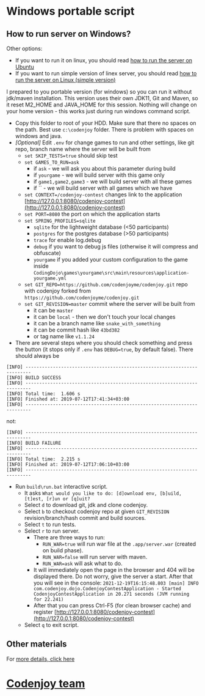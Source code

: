 Windows portable script
=======================

How to run server on Windows?
-----------------------------
Other options:
- If you want to run it on linux, you should read
[how to run the server on Ubuntu](https://github.com/codenjoyme/codenjoy-portable-linux.git#ubuntu-portable-script)
- If you want to run simple version of linex server, you should read 
[how to run the server on Linux (simple version)](https://github.com/codenjoyme/codenjoy-portable-linux-lite.git#linux-portable-script-simple-version)

I prepared to you portable version (for windows) so you can run it without
jdk/maven installation. This version uses their own JDK11, Git and Maven,
so it reset M2_HOME and JAVA_HOME for this session. Nothing will change on
your home version - this works just during run windows command script.
- Copy this folder to root of your HDD. Make sure that there no spaces on the path.
Best use `c:\codenjoy` folder. There is problem with spaces on windows and java.
- *[Optional]* Edit `.env` for change games to run and other settings,
like git repo, branch name where the server will be built from
  * `set SKIP_TESTS=true` should skip test
  * `set GAMES_TO_RUN=ask`
     * if `ask` - we will ask you about this parameter during build
     * if `yourgame` - we will build server with this game only
     * if `game1,game2,game3` - we will build server with all these games
     * if `` - we will build server with all games which we have
  * `set CONTEXT=/codenjoy-contest` changes link to the
    application [http://127.0.0.1:8080/codenjoy-contest](http://127.0.0.1:8080/codenjoy-contest)
  * `set PORT=8080` the port on which the application starts
  * `set SPRING_PROFILES=sqlite`
    * `sqlite` for the lightweight database (<50 participants)
    * `postgres` for the postgres database (>50 participants)
    * `trace` for enable log.debug
    * `debug` if you want to debug js files (otherwise it will compress and obfuscate)
    * `yourgame` if you added your custom configuration to the game inside `CodingDojo\games\yourgame\src\main\resources\application-yourgame.yml`
  * `set GIT_REPO=https://github.com/codenjoyme/codenjoy.git` repo with codenjoy forked from `https://github.com/codenjoyme/codenjoy.git`
  * `set GIT_REVISION=master` commit where the server will be built from
    * it can be `master`
    * it can be `local` - then we don't touch your local changes
    * it can be a branch name like `snake_with_something`
    * it can be commit hash like `43bd382`
    * or tag name like `v1.1.24`
- There are several steps where you should check something and press the
button (it stops only if `.env` has `DEBUG=true`, by default false).
There should always be
```
[INFO] ------------------------------------------------------------------------
[INFO] BUILD SUCCESS
[INFO] ------------------------------------------------------------------------
[INFO] Total time:  1.606 s
[INFO] Finished at: 2019-07-12T17:41:34+03:00
[INFO] ------------------------------------------------------------------------
```
not:
```
[INFO] ------------------------------------------------------------------------
[INFO] BUILD FAILURE
[INFO] ------------------------------------------------------------------------
[INFO] Total time:  2.215 s
[INFO] Finished at: 2019-07-12T17:06:10+03:00
[INFO] ------------------------------------------------------------------------
```
- Run `build\run.bat` interactive script.
  * It asks `What would you like to do: [d]ownload env, [b]uild, [t]est, [r]un or [q]uit?`
  * Select `d` to download git, jdk and clone codenjoy.
  * Select `b` to checkout codenjoy repo at given `GIT_REVISION` revision/branch/hash commit and build sources.
  * Select `t` to run tests.
  * Select `r` to run server. 
    * There are three ways to run:
      * `RUN_WAR=true` will run war file at the `.app/server.war` (created on build phase).
      * `RUN_WAR=false` will run server with maven.
      * `RUN_WAR=ask` will ask what to do.
    * It will immediately open the
    page in the browser and 404 will be displayed there. Do not worry, give
    the server a start. After that you will see in the console: 
      ```2021-12-19T16:15:48.803 [main] INFO  com.codenjoy.dojo.CodenjoyContestApplication - Started CodenjoyContestApplication in 20.271 seconds (JVM running for 22.241)```
    * After that you can press Ctrl-F5 (for clean browser cache) and register
      [http://127.0.0.1:8080/codenjoy-contest](http://127.0.0.1:8080/codenjoy-contest)    
  * Select `q` to exit script.

Other materials
--------------
For [more details, click here](https://github.com/codenjoyme/codenjoy#codenjoy)

[Codenjoy team](http://codenjoy.com/portal/?page_id=51)
===========